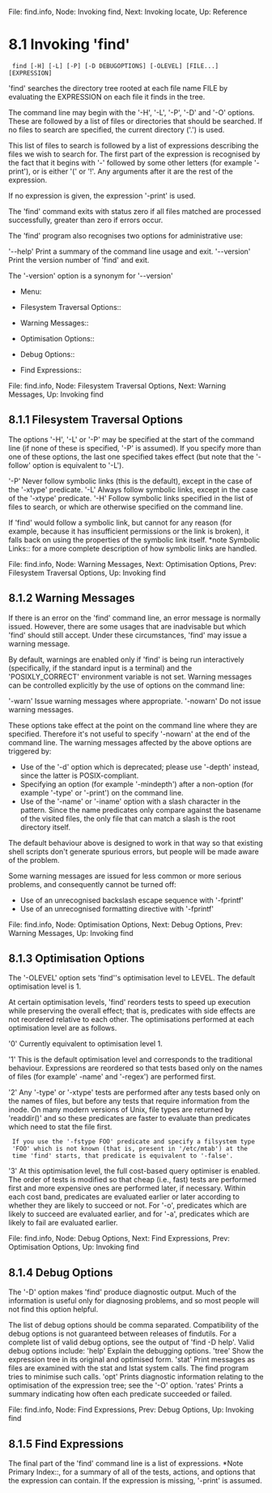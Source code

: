 File: find.info,  Node: Invoking find,  Next: Invoking locate,  Up: Reference

8.1 Invoking 'find'
===================

     find [-H] [-L] [-P] [-D DEBUGOPTIONS] [-OLEVEL] [FILE...] [EXPRESSION]

   'find' searches the directory tree rooted at each file name FILE by
evaluating the EXPRESSION on each file it finds in the tree.

   The command line may begin with the '-H', '-L', '-P', '-D' and '-O'
options.  These are followed by a list of files or directories that
should be searched.  If no files to search are specified, the current
directory ('.') is used.

   This list of files to search is followed by a list of expressions
describing the files we wish to search for.  The first part of the
expression is recognised by the fact that it begins with '-' followed by
some other letters (for example '-print'), or is either '(' or '!'.  Any
arguments after it are the rest of the expression.

   If no expression is given, the expression '-print' is used.

   The 'find' command exits with status zero if all files matched are
processed successfully, greater than zero if errors occur.

   The 'find' program also recognises two options for administrative
use:

'--help'
     Print a summary of the command line usage and exit.
'--version'
     Print the version number of 'find' and exit.

   The '-version' option is a synonym for '--version'

* Menu:

* Filesystem Traversal Options::
* Warning Messages::
* Optimisation Options::
* Debug Options::
* Find Expressions::

File: find.info,  Node: Filesystem Traversal Options,  Next: Warning Messages,  Up: Invoking find

8.1.1 Filesystem Traversal Options
----------------------------------

The options '-H', '-L' or '-P' may be specified at the start of the
command line (if none of these is specified, '-P' is assumed).  If you
specify more than one of these options, the last one specified takes
effect (but note that the '-follow' option is equivalent to '-L').

'-P'
     Never follow symbolic links (this is the default), except in the
     case of the '-xtype' predicate.
'-L'
     Always follow symbolic links, except in the case of the '-xtype'
     predicate.
'-H'
     Follow symbolic links specified in the list of files to search, or
     which are otherwise specified on the command line.

   If 'find' would follow a symbolic link, but cannot for any reason
(for example, because it has insufficient permissions or the link is
broken), it falls back on using the properties of the symbolic link
itself.  *note Symbolic Links:: for a more complete description of how
symbolic links are handled.

File: find.info,  Node: Warning Messages,  Next: Optimisation Options,  Prev: Filesystem Traversal Options,  Up: Invoking find

8.1.2 Warning Messages
----------------------

If there is an error on the 'find' command line, an error message is
normally issued.  However, there are some usages that are inadvisable
but which 'find' should still accept.  Under these circumstances, 'find'
may issue a warning message.

   By default, warnings are enabled only if 'find' is being run
interactively (specifically, if the standard input is a terminal) and
the 'POSIXLY_CORRECT' environment variable is not set.  Warning messages
can be controlled explicitly by the use of options on the command line:

'-warn'
     Issue warning messages where appropriate.
'-nowarn'
     Do not issue warning messages.

   These options take effect at the point on the command line where they
are specified.  Therefore it's not useful to specify '-nowarn' at the
end of the command line.  The warning messages affected by the above
options are triggered by:

   - Use of the '-d' option which is deprecated; please use '-depth'
     instead, since the latter is POSIX-compliant.
   - Specifying an option (for example '-mindepth') after a non-option
     (for example '-type' or '-print') on the command line.
   - Use of the '-name' or '-iname' option with a slash character in the
     pattern.  Since the name predicates only compare against the
     basename of the visited files, the only file that can match a slash
     is the root directory itself.

   The default behaviour above is designed to work in that way so that
existing shell scripts don't generate spurious errors, but people will
be made aware of the problem.

   Some warning messages are issued for less common or more serious
problems, and consequently cannot be turned off:

   - Use of an unrecognised backslash escape sequence with '-fprintf'
   - Use of an unrecognised formatting directive with '-fprintf'

File: find.info,  Node: Optimisation Options,  Next: Debug Options,  Prev: Warning Messages,  Up: Invoking find

8.1.3 Optimisation Options
--------------------------

The '-OLEVEL' option sets 'find''s optimisation level to LEVEL.  The
default optimisation level is 1.

   At certain optimisation levels, 'find' reorders tests to speed up
execution while preserving the overall effect; that is, predicates with
side effects are not reordered relative to each other.  The
optimisations performed at each optimisation level are as follows.

'0'
     Currently equivalent to optimisation level 1.

'1'
     This is the default optimisation level and corresponds to the
     traditional behaviour.  Expressions are reordered so that tests
     based only on the names of files (for example' -name' and '-regex')
     are performed first.

'2'
     Any '-type' or '-xtype' tests are performed after any tests based
     only on the names of files, but before any tests that require
     information from the inode.  On many modern versions of Unix, file
     types are returned by 'readdir()' and so these predicates are
     faster to evaluate than predicates which need to stat the file
     first.

     If you use the '-fstype FOO' predicate and specify a filsystem type
     'FOO' which is not known (that is, present in '/etc/mtab') at the
     time 'find' starts, that predicate is equivalent to '-false'.

'3'
     At this optimisation level, the full cost-based query optimiser is
     enabled.  The order of tests is modified so that cheap (i.e., fast)
     tests are performed first and more expensive ones are performed
     later, if necessary.  Within each cost band, predicates are
     evaluated earlier or later according to whether they are likely to
     succeed or not.  For '-o', predicates which are likely to succeed
     are evaluated earlier, and for '-a', predicates which are likely to
     fail are evaluated earlier.

File: find.info,  Node: Debug Options,  Next: Find Expressions,  Prev: Optimisation Options,  Up: Invoking find

8.1.4 Debug Options
-------------------

The '-D' option makes 'find' produce diagnostic output.  Much of the
information is useful only for diagnosing problems, and so most people
will not find this option helpful.

   The list of debug options should be comma separated.  Compatibility
of the debug options is not guaranteed between releases of findutils.
For a complete list of valid debug options, see the output of 'find -D
help'.  Valid debug options include:
'help'
     Explain the debugging options.
'tree'
     Show the expression tree in its original and optimised form.
'stat'
     Print messages as files are examined with the stat and lstat system
     calls.  The find program tries to minimise such calls.
'opt'
     Prints diagnostic information relating to the optimisation of the
     expression tree; see the '-O' option.
'rates'
     Prints a summary indicating how often each predicate succeeded or
     failed.

File: find.info,  Node: Find Expressions,  Prev: Debug Options,  Up: Invoking find

8.1.5 Find Expressions
----------------------

The final part of the 'find' command line is a list of expressions.
*Note Primary Index::, for a summary of all of the tests, actions, and
options that the expression can contain.  If the expression is missing,
'-print' is assumed.

